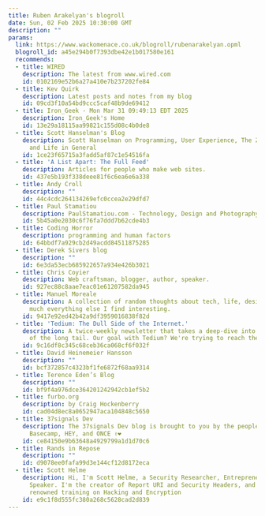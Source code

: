 ```yaml
---
title: Ruben Arakelyan's blogroll
date: Sun, 02 Feb 2025 10:30:00 GMT
description: ""
params:
  link: https://www.wackomenace.co.uk/blogroll/rubenarakelyan.opml
  blogroll_id: a45e294b0f7393dbe42e1b017580e161
  recommends:
  - title: WIRED
    description: The latest from www.wired.com
    id: 0102169e52b6a27a410e7b237202fe84
  - title: Kev Quirk
    description: Latest posts and notes from my blog
    id: 09cd3f10a54bd9ccc5caf48b9de69412
  - title: Iron_Geek - Mon Mar 31 09:49:13 EDT 2025
    description: Iron_Geek's Home
    id: 13e29a18115aa99821c155d08c4b0de8
  - title: Scott Hanselman's Blog
    description: Scott Hanselman on Programming, User Experience, The Zen of Computers
      and Life in General
    id: 1ce23f65715a3fadd5af87c1e54516fa
  - title: 'A List Apart: The Full Feed'
    description: Articles for people who make web sites.
    id: 437e5b193f338deee81f6c6ea6e6a338
  - title: Andy Croll
    description: ""
    id: 44c4cdc264134269efc0ccea2e29dfd7
  - title: Paul Stamatiou
    description: PaulStamatiou.com - Technology, Design and Photography
    id: 5b45a0e2030c6f76fa7ddd7b62cde4b3
  - title: Coding Horror
    description: programming and human factors
    id: 64bbdf7a929cb2d49acdd84511875285
  - title: Derek Sivers blog
    description: ""
    id: 6e3da53ecb685922657a934e426b3021
  - title: Chris Coyier
    description: Web craftsman, blogger, author, speaker.
    id: 927ec88c8aae7eac01e61207582da945
  - title: Manuel Moreale
    description: A collection of random thoughts about tech, life, design and pretty
      much everything else I find interesting.
    id: 9417e92ed42b42a9df3959016838f82d
  - title: 'Tedium: The Dull Side of the Internet.'
    description: A twice-weekly newsletter that takes a deep-dive into the depths
      of the long tail. Our goal with Tedium? We're trying to reach the bottom.
    id: 9c16df8c345c68ceb36ca068cf6f032f
  - title: David Heinemeier Hansson
    description: ""
    id: bcf372857c4323bf1fe6872f68aa9314
  - title: Terence Eden’s Blog
    description: ""
    id: bf9f4a976dce364201242942cb1ef5b2
  - title: furbo.org
    description: by Craig Hockenberry
    id: cad04d8ec8a0652947aca104848c5650
  - title: 37signals Dev
    description: The 37signals Dev blog is brought to you by the people who build
      Basecamp, HEY, and ONCE ✌️❤️
    id: ce84150e9b63648a4929799a1d1d70c6
  - title: Rands in Repose
    description: ""
    id: d9078ee0fafa99d3e144cf12d8172eca
  - title: Scott Helme
    description: Hi, I'm Scott Helme, a Security Researcher, Entrepreneur and International
      Speaker. I'm the creator of Report URI and Security Headers, and I deliver world
      renowned training on Hacking and Encryption
    id: e9c1f8d555fc380a268c5628cad2d839
---
```

